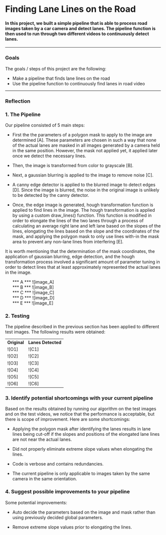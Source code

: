 # **Finding Lane Lines on the Road**

#### In this project, we built a simple pipeline that is able to process road images taken by a car camera and detect lanes. The pipeline function is then used to run through two different videos to continuously detect lanes.

---

### Goals

The goals / steps of this project are the following:
* Make a pipeline that finds lane lines on the road
* Use the pipeline function to continuously find lanes in road video


[//]: # (Image References)

[image_A]: ./pipeline_results/masked.png "mssked"

[image_B]: ./pipeline_results/gray.png "grayscale"

[image_C]: ./pipeline_results/gaussian.png "gaussian"

[image_D]: ./pipeline_results/edge.png "edge"

[image_E]: ./pipeline_results/hough.jpg "lanes"

[O1]: ./test_images/solidWhiteCurve.jpg
[C1]: ./test_images_output/solidWhiteCurve.jpg

[O2]: ./test_images/solidWhiteRight.jpg
[C2]: ./test_images_output/solidWhiteRight.jpg

[O3]: ./test_images/solidYellowCurve.jpg
[C3]: ./test_images_output/solidYellowCurve.jpg

[O4]: ./test_images/solidYellowCurve2.jpg
[C4]: ./test_images_output/solidYellowCurve2.jpg

[O5]: ./test_images/solidYellowLeft.jpg
[C5]: ./test_images_output/solidYellowLeft.jpg

[O6]: ./test_images/whiteCarLaneSwitch.jpg
[C6]: ./test_images_output/whiteCarLaneSwitch.jpg


---

### Reflection

### 1. The Pipeline

Our pipeline consisted of 5 main steps:
- First the the parameters of a polygon mask to apply to the image are determined [A]. These parameters are chosen in such a way that none of the actual lanes are masked in all images generated by a camera held in the same position. However, the mask not applied yet, it applied later once we detect the necessary lines.

- Then, the image is transformed from color to grayscale [B].

- Next, a gaussian blurring is applied to the image to remove noise [C].

- A canny edge detector is applied to the blurred image to detect edges [D]. Since the image is blurred, the noise in the original image is unlikely to be detected by the canny detector.

- Once, the edge image is generated, hough transformation function is applied to find lines in the image. The hough transformation is applied by using a custom draw_lines() function. This function is modified in order to elongate the lines of the two lanes through a process of calculating an average right lane and left lane based on the slopes of the lines, elongating the lines based on the slope and the coordinates of the mask, and applying the polygon mask to only use lines with-in the mask area to prevent any non-lane lines from interfering [E].

It is worth mentioning that the determination of the mask coordinates, the application of gaussian blurring, edge detection, and the hough transformation process involved a significant amount of parameter tuning in order to detect lines that at least approximately represented the actual lanes in the image.

<ul>
*** A ***
![image_A] <br>
*** B ***
![image_B] <br>
*** C ***
![image_C] <br>
*** D ***
![image_D] <br>
*** E ***
![image_E] <br>
</ul>

### 2. Testing

The pipeline described in the previous section has been applied to different test images. The following results were obtained:

<table style="width:100%">
<tr>
<td> <strong> Original </strong> </td>
<td> <strong> Lanes Detected </strong> </td>
</tr>

<tr>
<td> ![O1] </td>
<td> ![C1] </td>
</tr>

<tr>
<td> ![O2] </td>
<td> ![C2] </td>
</tr>

<tr>
<td> ![O3] </td>
<td> ![C3] </td>
</tr>

<tr>
<td> ![O4] </td>
<td> ![C4] </td>
</tr>

<tr>
<td> ![O5] </td>
<td> ![C5] </td>
</tr>

<tr>
<td> ![O6] </td>
<td> ![C6] </td>
</tr>

</table>



### 3. Identify potential shortcomings with your current pipeline

Based on the results obtained by running our algorithm on the test images and on the test videos, we notice that the performance is acceptable, but there is scope of improvement. Here are some shortcomings:

- Applying the polygon mask after identifying the lanes results in lane lines being cut-off if the slopes and positions of the elongated lane lines are not near the actual lanes.

- Did not properly eliminate extreme slope values when elongating the lines.

- Code is verbose and contains redundancies.

- The current pipeline is only applicable to images taken by the same camera in the same orientation.


### 4. Suggest possible improvements to your pipeline

Some potential improvements:

- Auto decide the parameters based on the image and mask rather than using previously decided global parameters.

- Remove extreme slope values prior to elongating the lines.
